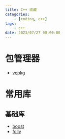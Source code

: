 ```yaml
---
title: C++ 收藏
categories: 
	- [coding, c++]
tags:
	- c++
date: 2023/07/27 00:00:00
---
```


# 包管理器
- [vcpkg](https://vcpkg.io)

# 常用库
## 基础库
- [boost](https://www.boost.org/)
- [folly](https://github.com/facebook/folly)